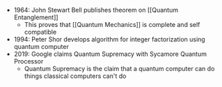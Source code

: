 - 1964: John Stewart Bell publishes theorem on [[Quantum Entanglement]]
	- This proves that [[Quantum Mechanics]] is complete and self compatible
- 1994: Peter Shor develops algorithm for integer factorization using quantum computer
- 2019: Google claims Quantum Supremacy with Sycamore Quantum Processor
	- Quantum Supremacy is the claim that a quantum computer can do things classical computers can't do